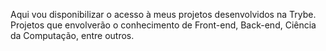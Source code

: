Aqui vou disponibilizar o acesso à meus projetos desenvolvidos na Trybe. Projetos que envolverão o conhecimento de Front-end, Back-end, Ciência da Computação, entre outros. 